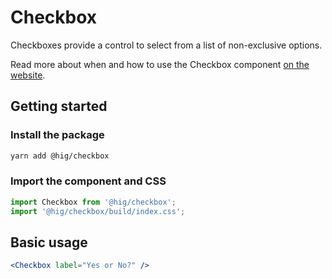 # Checkbox

Checkboxes provide a control to select from a list of non-exclusive options.

Read more about when and how to use the Checkbox component [on the website](https://hig.autodesk.com/web/components/inputs-and-controls#checkboxes).

## Getting started

### Install the package

```bash
yarn add @hig/checkbox
```

### Import the component and CSS

```js
import Checkbox from '@hig/checkbox';
import '@hig/checkbox/build/index.css';
```

## Basic usage

```jsx
<Checkbox label="Yes or No?" />
```
